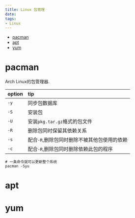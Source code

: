 ```yaml
---
title: Linux 包管理
date:
tags:
- Linux
---
```


<!-- TOC -->

- [pacman](#pacman)
- [apt](#apt)
- [yum](#yum)

<!-- /TOC -->


# pacman

Arch Linux的包管理器.

| option | tip                                         |
| :----- | :------------------------------------------ |
| `-y`   | 同步包数据库                                |
| `-S`   | 安装包                                      |
| `-U`   | 安装`pkg.tar.gz`格式的包文件                |
| `-R`   | 删除包同时保留其依赖关系                    |
| `-s`   | 配合`-R`,删除包同时删除不被其他包使用的依赖 |
| `-c`   | 配合`-R`,删除包同时删除依赖此包的程序       |

```shell
# 一条命令就可以更新整个系统
pacman -Syu
```

# apt

# yum

